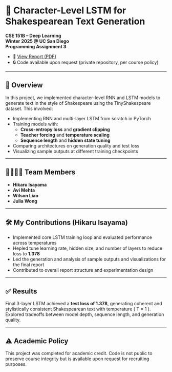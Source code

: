 # 🧠 Character-Level LSTM for Shakespearean Text Generation

**CSE 151B – Deep Learning**  
**Winter 2025 @ UC San Diego**  
**Programming Assignment 3**

- 📄 [View Report (PDF)](./w25__CSE_151B_251B__PA3.pdf)  
- 🔒 Code available upon request (private repository, per course policy)

---

## 📌 Overview

In this project, we implemented character-level RNN and LSTM models to generate text in the style of Shakespeare using the TinyShakespeare dataset. This involved:

- Implementing RNN and multi-layer LSTM from scratch in PyTorch
- Training models with:
  - **Cross-entropy loss** and **gradient clipping**
  - **Teacher forcing** and **temperature scaling**
  - **Sequence length** and **hidden state tuning**
- Comparing architectures on generation quality and test loss
- Visualizing sample outputs at different training checkpoints

---

## 👨‍👩‍👧‍👦 Team Members

- **Hikaru Isayama**
- **Avi Mehta**
- **Wilson Liao**
- **Julia Wong**

---

## 🛠 My Contributions (Hikaru Isayama)

- Implemented core LSTM training loop and evaluated performance across temperatures
- Hepled tune learning rate, hidden size, and number of layers to reduce loss to **1.378**
- Led the generation and analysis of sample outputs and visualizations for the final report
- Contributed to overall report structure and experimentation design

---

## ✅ Results

Final 3-layer LSTM achieved a **test loss of 1.378**, generating coherent and stylistically consistent Shakespearean text with temperature \( T = 1 \). Explored tradeoffs between model depth, sequence length, and generation quality.

---

## ⚠️ Academic Policy

This project was completed for academic credit. Code is not public to preserve course integrity but is available upon request for recruiting purposes.